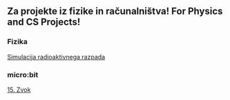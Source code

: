 ## Za projekte iz fizike in računalništva! For Physics and CS Projects!

### Fizika
[Simulacija radioaktivnega razpada](https://github.com/lidbab/simradrazpad)

### micro:bit
[15. Zvok](https://makecode.microbit.org/_MrJDMXAMdbXU)


